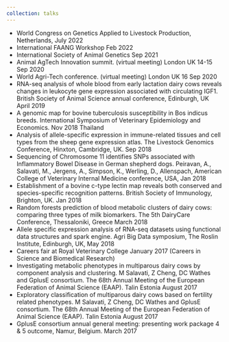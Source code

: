 ```yaml
---
collection: talks
---
```


- World Congress on Genetics Applied to Livestock Production, Netherlands, July 2022
- International FAANG Workshop Feb 2022
- International Society of Animal Genetics Sep 2021
- Animal AgTech Innovation summit. (virtual meeting) London UK 14-15 Sep 2020
- World Agri-Tech conference. (virtual meeting) London UK 16 Sep 2020
- RNA-seq analysis of whole blood from early lactation dairy cows reveals changes in leukocyte gene expression associated with circulating IGF1. British Society of Animal Science annual conference, Edinburgh, UK April 2019
- A genomic map for bovine tuberculosis susceptibility in Bos indicus breeds. International Symposium of Veterinary Epidemiology and Economics. Nov 2018 Thailand
- Analysis of allele-specific expression in immune-related tissues and cell types from the sheep gene expression atlas. The Livestock Genomics Conference, Hinxton, Cambridge, UK. Sep 2018
- Sequencing of Chromosome 11 identifies SNPs associated with Inflammatory Bowel Disease in German shepherd dogs. Peiravan, A., Salavati, M., Jergens, A., Simpson, K., Werling, D., Allenspach, American College of Veterinary Internal Medicine conference, USA, Jan 2018
- Establishment of a bovine c-type lectin map reveals both conserved and species-specific recognition patterns. British Society of Immunology, Brighton, UK. Jan 2018
- Random forests prediction of blood metabolic clusters of dairy cows: comparing three types of milk biomarkers. The 5th DairyCare Conference, Thessaloniki, Greece March 2018
- Allele specific expression analysis of RNA-seq datasets using functional data structures and spark engine. Agri Big Data symposium, The Roslin Institute, Edinburgh, UK, May 2018
- Careers fair at Royal Veterinary College January 2017 (Careers in Science and Biomedical Research)
- Investigating metabolic phenotypes in multiparous dairy cows by component analysis and clustering. M Salavati, Z Cheng, DC Wathes and GplusE consortium. The 68th Annual Meeting of the European Federation of Animal Science (EAAP). Talin Estonia August 2017
- Exploratory classification of multiparous dairy cows based on fertility related phenotypes. M Salavati, Z Cheng, DC Wathes and GplusE consortium. The 68th Annual Meeting of the European Federation of Animal Science (EAAP).  Talin Estonia August 2017
- GplusE consortium annual general meeting: presenting work package 4 & 5 outcome, Namur, Belgium. March 2017
